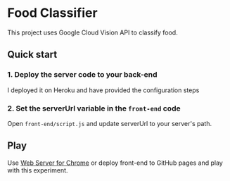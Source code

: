 # Food Classifier
This project uses Google Cloud Vision API to classify food. 

## Quick start
### 1. Deploy the server code to your back-end
I deployed it on Heroku and have provided the configuration steps

### 2. Set the serverUrl variable in the `front-end` code
Open `front-end/script.js` and update serverUrl to your server's path.

## Play
Use [Web Server for Chrome](https://chrome.google.com/webstore/detail/web-server-for-chrome/ofhbbkphhbklhfoeikjpcbhemlocgigb?hl=en) or deploy front-end to GitHub pages and play with this experiment.